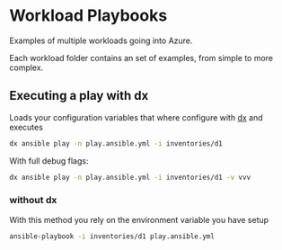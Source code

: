 # Workload Playbooks

Examples of multiple workloads going into Azure.

Each workload folder contains an set of examples, from simple to more complex.

## Executing a play with dx

Loads your configuration variables that where configure with [dx](https://github.com/deixei/dx) and executes

```bash
dx ansible play -n play.ansible.yml -i inventories/d1
```

With full debug flags:

```bash
dx ansible play -n play.ansible.yml -i inventories/d1 -v vvv
```

### without dx

With this method you rely on the environment variable you have setup

```bash
ansible-playbook -i inventories/d1 play.ansible.yml
```
